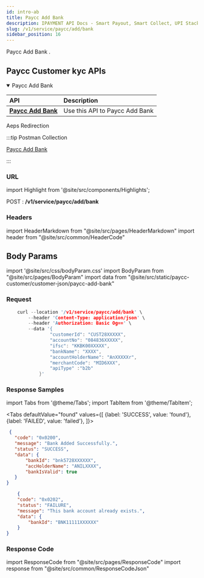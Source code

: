 ```yaml
---
id: intro-ab
title: Paycc Add Bank 
description: IPAYMENT API Docs - Smart Payout, Smart Collect, UPI Stack, Validation Suite, Aeps, Dmt
slug: /v1/service/paycc/add/bank
sidebar_position: 16
---
```


<p>Paycc Add Bank . </p>

## Paycc Customer kyc APIs


<details open>
<summary> Paycc Add Bank  </summary>

| API                                                                           | Description                                     |
| :---------------------------------------------------------------------------- | :---------------------------------------------- |
| <a href="/docs/v1/service/paycc/add/bank">**Paycc Add Bank**</a>| Use this API to Paycc Add Bank 

</details>


Aeps Redirection

:::tip Postman Collection

<a href="https://www.google.com" target="_blank">Paycc Add Bank</a>

:::

### URL

import Highlight from '@site/src/components/Highlights';

<Highlight className="post">POST</Highlight> : <strong>/v1/service/paycc/add/bank</strong>

### Headers

import HeaderMarkdown from "@site/src/pages/HeaderMarkdown"
import header from "@site/src/common/HeaderCode"

<HeaderMarkdown data={header}/>

## Body Params

import '@site/src/css/bodyParam.css'
import BodyParam from "@site/src/pages/BodyParam"
import data from "@site/src/static/paycc-customer/customer-json/paycc-add-bank"

<BodyParam data={data}/>

### Request

```c title="Example Request"
    curl --location '/v1/service/paycc/add/bank' \
        --header 'Content-Type: application/json' \
        --header 'Authorization: Basic Og==' \
        --data '{
                "customerId": "CUST28XXXXX",
                "accountNo": "084836XXXXX",
                "ifsc": "KKBK00XXXXX",
                "bankName": "XXXX",
                "accountHolderName": "AnXXXXXr",
                "merchantCode": "MID6XXX",
                "apiType" :"b2b"
            }'
```

### Response Samples

import Tabs from '@theme/Tabs';
import TabItem from '@theme/TabItem';

<Tabs
    defaultValue="found"
    values={[
        {label: 'SUCCESS', value: 'found'},
        {label: 'FAILED', value: 'failed'},
    ]}>

<TabItem value="found">

 ```json
  {
    "code": "0x0200",
    "message": "Bank Added Successfully.",
    "status": "SUCCESS",
    "data": {
        "bankId": "bnk5728XXXXXX",
        "accHolderName": "ANILXXXX",
        "bankIsValid": true
    }
}
 ```

</TabItem>

<TabItem value="failed">

```json
    {
    "code": "0x0202",
    "status": "FAILURE",
    "message": "This bank account already exists.",
    "data": {
        "bankId": "BNK11111XXXXXX"
    }
}
```

</TabItem>
</Tabs>

### Response Code

import ResponseCode from "@site/src/pages/ResponseCode"
import response from "@site/src/common/ResponseCodeJson"

<ResponseCode data={response}/>
